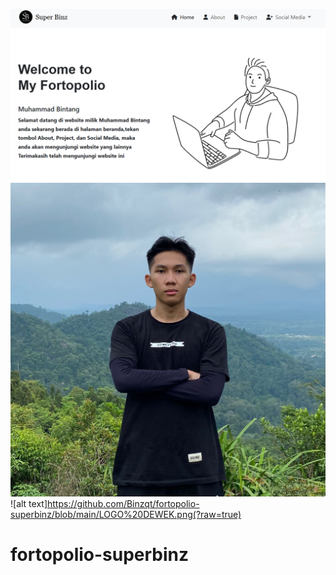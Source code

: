 ![alt text](https://github.com/Binzqt/fortopolio-superbinz/blob/main/Cuplikan%20layar%202024-07-27%20133820.png?raw=true)
![alt text](https://github.com/Binzqt/fortopolio-superbinz/blob/main/Gambar%20WhatsApp%202024-07-18%20pukul%2015.32.28_bc25eb7e.jpg?raw=true)
![alt text]https://github.com/Binzqt/fortopolio-superbinz/blob/main/LOGO%20DEWEK.png(?raw=true)
# fortopolio-superbinz
